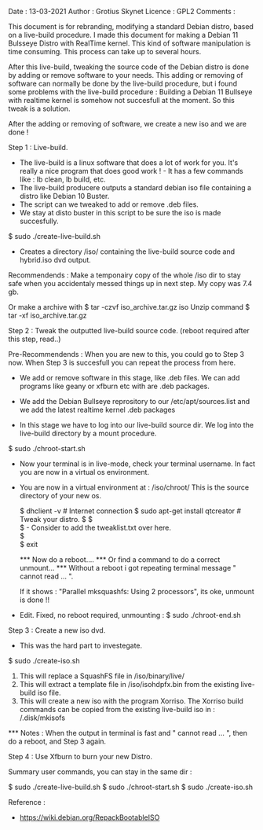 
Date 		:	13-03-2021
Author 		: 	Grotius Skynet
Licence 	: 	GPL2
Comments	:	 

This document is for rebranding, modifying a standard Debian distro, based on a live-build procedure.
I made this document for making a Debian 11 Bulsseye Distro with RealTime kernel.
This kind of software manipulation is time consuming. This process can take up to several hours.

After this live-build, tweaking the source code of the Debian distro is done by adding or remove software to your needs.
This adding or removing of software can normally be done by the live-build procedure, but i found some problems with
the live-build procedure : Building a Debian 11 Bullseye with realtime kernel is somehow not succesfull at the moment.
So this tweak is a solution. 

After the adding or removing of software, we create a new iso and we are done !


Step 1 : Live-build.

- The live-build is a linux software that does a lot of work for you. It's really a nice program that does good work !
	   - It has a few commands like : lb clean, lb build, etc.
- The live-build producere outputs a standard debian iso file containing a distro like Debian 10 Buster.
- The script can we tweaked to add or remove .deb files.
- We stay at disto buster in this script to be sure the iso is made succesfully.

$ sudo ./create-live-build.sh

- Creates a directory /iso/ containing the live-build source code and hybrid.iso dvd output.

Recommendends : Make a temponairy copy of the whole /iso dir to stay safe when you accidentaly messed things up in next step.
My copy was 7.4 gb.

Or make a archive with 	$ tar -czvf iso_archive.tar.gz iso
Unzip command 			$ tar -xf iso_archive.tar.gz
	
	
Step 2 : Tweak the outputted live-build source code. (reboot required after this step, read..)

Pre-Recommendends : When you are new to this, you could go to Step 3 now. When Step 3 is succesfull you can repeat the process from here.

- We add or remove software in this stage, like .deb files. We can add programs like geany or xfburn etc with are .deb packages.
- We add the Debian Bullseye reprository to our /etc/apt/sources.list and we add the latest realtime kernel .deb packages

- In this stage we have to log into our live-build source dir. We log into the live-build directory by a mount procedure.

$ sudo ./chroot-start.sh

- Now your terminal is in live-mode, check your terminal username. In fact you are now in a virtual os environment. 
- You are now in a virtual environment at : /iso/chroot/ This is the source directory of your new os.

	 $ dhclient -v 						# Internet connection
	 $ sudo apt-get install qtcreator  	# Tweak your distro.
	 $ 
	 $   
	 $ - Consider to add the tweaklist.txt over here.  
	 $    
	 $ exit

	 *** Now do a reboot....
	 *** Or find a command to do a correct unmount...
	 *** Without a reboot i got repeating terminal message " cannot read ... ". 

	 If it shows : "Parallel mksquashfs: Using 2 processors", its oke, unmount is done !!

- Edit. Fixed, no reboot required, unmounting : $ sudo ./chroot-end.sh
	
Step 3 : Create a new iso dvd.	
	
- This was the hard part to investegate.

$ sudo ./create-iso.sh

1. This will replace a SquashFS file in /iso/binary/live/
2. This will extract a template file in /iso/isohdpfx.bin from the existing live-build iso file.
3. This will create a new iso with the program Xorriso. The Xorriso build commands can be copied from the existing live-build iso in : /.disk/mkisofs


*** Notes : When the output in terminal is fast and " cannot read ... ", then do a reboot, and Step 3 again.


		
Step 4 : Use Xfburn to burn your new Distro.
	

Summary user commands, you can stay in the same dir :

$ sudo ./create-live-build.sh
$ sudo ./chroot-start.sh
$ sudo ./create-iso.sh


Reference :
- https://wiki.debian.org/RepackBootableISO








